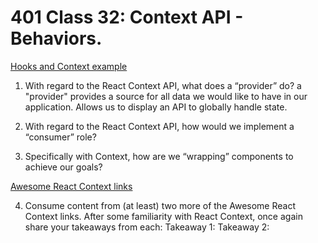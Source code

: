 # 401 Class 32: Context API - Behaviors.

[Hooks and Context example](https://medium.com/swlh/snackbars-in-react-an-exercise-in-hooks-and-context-299b43fd2a2b)

1. With regard to the React Context API, what does a “provider” do?
a "provider" provides a source for all data we would like to have in our application. Allows us to display an API to globally handle state.

2. With regard to the React Context API, how would we implement a “consumer” role?


3. Specifically with Context, how are we “wrapping” components to achieve our goals?

[Awesome React Context links](https://github.com/diegohaz/awesome-react-context)

4. Consume content from (at least) two more of the Awesome React Context links. After some familiarity with React Context, once again share your takeaways from each:
Takeaway 1:
Takeaway 2:
